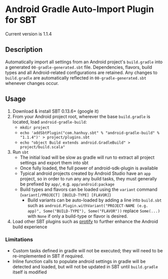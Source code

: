 # Android Gradle Auto-Import Plugin for SBT #

Current version is 1.1.4

## Description ##

Automatically import all settings from an Android project's `build.gradle` into
a generated `00-gradle-generated.sbt` file. Dependencies, flavors, build
types and all Android-related configurations are retained. Any changes to
`build.gradle` are automatically reflected in `00-gradle-generated.sbt`
whenever changes occur.

## Usage ##

1. Download & install SBT 0.13.6+ (google it)
2. From your Android project root, wherever the base `build.gradle` is located,
   load `android-gradle-build`:
   * `mkdir project`
   * `echo 'addSbtPlugin("com.hanhuy.sbt" % "android-gradle-build" % "1.1.4")' > project/plugins.sbt`
   * `echo "object Build extends android.GradleBuild" > project/build.scala"`
3. Run `sbt`
   * The initial load will be slow as gradle will run to extract all
     project settings and export them into sbt
   * Once fully loaded, the full power of android-sdk-plugin is available
   * Typical android projects created by Android Studio have an `app` project,
     so in order to run any any build tasks, they must generally be prefixed by
     `app/`, e.g. `app/android:package`
   * Build types and flavors can be loaded using the `variant` command
     (`variant[/PROJECT] [BUILD-TYPE] [FLAVOR]`)  
     * Build variants can be auto-loaded by adding a line into `build.sbt` such
       as `android.Plugin.withVariant("PROJECT-NAME (e.g. app)", Some("BUILD-TYPE"), Some("FLAVOR"))`
       replace `Some(...)` with `None` if only a build-type or flavor is desired.
4. Load other SBT plugins such as [protify](https://github.com/pfn/protify) to
   further enhance the Android build experience


### Limitations ###

* Custom tasks defined in gradle will not be executed; they will need to be
  re-implemented in SBT if required.
* Inline function calls to populate android settings in gradle will be detected
  and loaded, but will not be updated in SBT until `build.gradle` itself is
  modified
